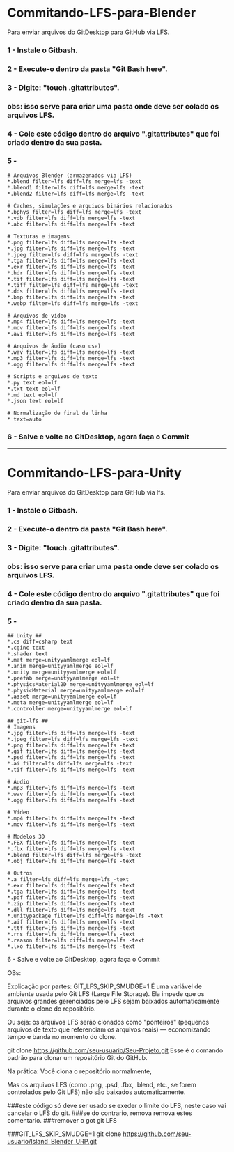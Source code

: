 # Commitando-LFS-para-Blender


Para enviar arquivos do GitDesktop para GitHub via LFS.

### 1 - Instale o Gitbash.
### 2 - Execute-o dentro da pasta "Git Bash here".
### 3 - Digite: "touch .gitattributes".
###	    obs: isso serve para criar uma pasta onde deve ser colado os arquivos LFS.
### 4 - Cole este código dentro do arquivo ".gitattributes" que foi criado dentro da sua pasta. 
### 5 - 


	# Arquivos Blender (armazenados via LFS)
	*.blend filter=lfs diff=lfs merge=lfs -text
	*.blend1 filter=lfs diff=lfs merge=lfs -text
	*.blend2 filter=lfs diff=lfs merge=lfs -text

	# Caches, simulações e arquivos binários relacionados
	*.bphys filter=lfs diff=lfs merge=lfs -text
	*.vdb filter=lfs diff=lfs merge=lfs -text
	*.abc filter=lfs diff=lfs merge=lfs -text

	# Texturas e imagens
	*.png filter=lfs diff=lfs merge=lfs -text
	*.jpg filter=lfs diff=lfs merge=lfs -text
	*.jpeg filter=lfs diff=lfs merge=lfs -text
	*.tga filter=lfs diff=lfs merge=lfs -text
	*.exr filter=lfs diff=lfs merge=lfs -text
	*.hdr filter=lfs diff=lfs merge=lfs -text
	*.tif filter=lfs diff=lfs merge=lfs -text
	*.tiff filter=lfs diff=lfs merge=lfs -text
	*.dds filter=lfs diff=lfs merge=lfs -text
	*.bmp filter=lfs diff=lfs merge=lfs -text
	*.webp filter=lfs diff=lfs merge=lfs -text

	# Arquivos de vídeo
	*.mp4 filter=lfs diff=lfs merge=lfs -text
	*.mov filter=lfs diff=lfs merge=lfs -text
	*.avi filter=lfs diff=lfs merge=lfs -text

	# Arquivos de áudio (caso use)
	*.wav filter=lfs diff=lfs merge=lfs -text
	*.mp3 filter=lfs diff=lfs merge=lfs -text
	*.ogg filter=lfs diff=lfs merge=lfs -text

	# Scripts e arquivos de texto
	*.py text eol=lf
	*.txt text eol=lf
	*.md text eol=lf
	*.json text eol=lf

	# Normalização de final de linha
	* text=auto
	
	
### 6 - Salve e volte ao GitDesktop, agora faça o Commit

---------------------------------------------------------------------------------------------------------------------
# Commitando-LFS-para-Unity

Para enviar arquivos do GitDesktop para GitHub via lfs.

### 1 - Instale o Gitbash.
### 2 - Execute-o dentro da pasta "Git Bash here".
### 3 - Digite: "touch .gitattributes".
###	    obs: isso serve para criar uma pasta onde deve ser colado os arquivos LFS.
### 4 - Cole este código dentro do arquivo ".gitattributes" que foi criado dentro da sua pasta. 
### 5 - 

	## Unity ##
	*.cs diff=csharp text
	*.cginc text
	*.shader text
	*.mat merge=unityyamlmerge eol=lf
	*.anim merge=unityyamlmerge eol=lf
	*.unity merge=unityyamlmerge eol=lf
	*.prefab merge=unityyamlmerge eol=lf
	*.physicsMaterial2D merge=unityyamlmerge eol=lf
	*.physicMaterial merge=unityyamlmerge eol=lf
	*.asset merge=unityyamlmerge eol=lf
	*.meta merge=unityyamlmerge eol=lf
	*.controller merge=unityyamlmerge eol=lf

	## git-lfs ##
	# Imagens
	*.jpg filter=lfs diff=lfs merge=lfs -text
	*.jpeg filter=lfs diff=lfs merge=lfs -text
	*.png filter=lfs diff=lfs merge=lfs -text
	*.gif filter=lfs diff=lfs merge=lfs -text
	*.psd filter=lfs diff=lfs merge=lfs -text
	*.ai filter=lfs diff=lfs merge=lfs -text
	*.tif filter=lfs diff=lfs merge=lfs -text

	# Áudio
	*.mp3 filter=lfs diff=lfs merge=lfs -text
	*.wav filter=lfs diff=lfs merge=lfs -text
	*.ogg filter=lfs diff=lfs merge=lfs -text

	# Vídeo
	*.mp4 filter=lfs diff=lfs merge=lfs -text
	*.mov filter=lfs diff=lfs merge=lfs -text

	# Modelos 3D
	*.FBX filter=lfs diff=lfs merge=lfs -text
	*.fbx filter=lfs diff=lfs merge=lfs -text
	*.blend filter=lfs diff=lfs merge=lfs -text
	*.obj filter=lfs diff=lfs merge=lfs -text

	# Outros
	*.a filter=lfs diff=lfs merge=lfs -text
	*.exr filter=lfs diff=lfs merge=lfs -text
	*.tga filter=lfs diff=lfs merge=lfs -text
	*.pdf filter=lfs diff=lfs merge=lfs -text
	*.zip filter=lfs diff=lfs merge=lfs -text
	*.dll filter=lfs diff=lfs merge=lfs -text
	*.unitypackage filter=lfs diff=lfs merge=lfs -text
	*.aif filter=lfs diff=lfs merge=lfs -text
	*.ttf filter=lfs diff=lfs merge=lfs -text
	*.rns filter=lfs diff=lfs merge=lfs -text
	*.reason filter=lfs diff=lfs merge=lfs -text
	*.lxo filter=lfs diff=lfs merge=lfs -text

	
6 - Salve e volte ao GitDesktop, agora faça o Commit

OBs:

Explicação por partes:
GIT_LFS_SKIP_SMUDGE=1
É uma variável de ambiente usada pelo Git LFS (Large File Storage). Ela impede que os arquivos grandes gerenciados pelo LFS sejam baixados automaticamente durante o clone do repositório.

Ou seja: os arquivos LFS serão clonados como "ponteiros" (pequenos arquivos de texto que referenciam os arquivos reais) — economizando tempo e banda no momento do clone.

git clone https://github.com/seu-usuario/Seu-Projeto.git
Esse é o comando padrão para clonar um repositório Git do GitHub.

Na prática:
Você clona o repositório normalmente,

Mas os arquivos LFS (como .png, .psd, .fbx, .blend, etc., se forem controlados pelo Git LFS) não são baixados automaticamente.


###este código só deve ser usado se exeder o limite do LFS, neste caso vai cancelar o LFS do git.
###se do contrario, remova remova estes comentario.
###remover o got git LFS 

###GIT_LFS_SKIP_SMUDGE=1 git clone https://github.com/seu-usuario/Island_Blender_URP.git
